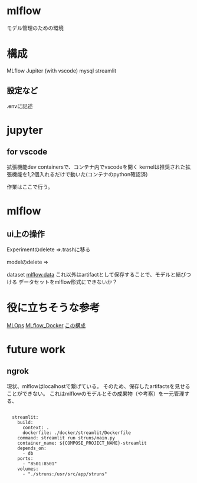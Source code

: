 # mlflow
モデル管理のための環境

# 構成
MLflow
Jupiter (with vscode)
mysql
streamlit

## 設定など

.envに記述



# jupyter

## for vscode
拡張機能dev containersで、コンテナ内でvscodeを開く
kernelは推奨された拡張機能を1,2個入れるだけで動いた(コンテナのpython確認済)

作業はここで行う。

# mlflow

## ui上の操作

Experimentのdelete
=>.trashに移る

modelのdelete
=>

dataset
[mlflow.data](https://mlflow.org/docs/latest/python_api/mlflow.data.html?highlight=delta#mlflow.data.delta_dataset_source.DeltaDatasetSource)
これ以外はartifactとして保存することで、モデルと結びつける
データセットをmlflow形式にできないか？


# 役に立ちそうな参考
[MLOps](https://qiita.com/c60evaporator/items/e0eb1a0c521d1310d95d)
[MLflow_Docker](https://qiita.com/c60evaporator/items/e1fd57a0263a19b629d1)
[この構成](https://zenn.dev/mamamajohn/articles/616c2b3e2ae24d)




# future work

## ngrok
現状、mlflowはlocalhostで繋げている。
そのため、保存したartifactsを見せることができない。
これはmlflowのモデルとその成果物（や考察）を一元管理する、


```

```


```
  streamlit:
    build:
      context: .
      dockerfile: ./docker/streamlit/Dockerfile
    command: streamlit run struns/main.py
    container_name: ${COMPOSE_PROJECT_NAME}-streamlit
    depends_on: 
      - db
    ports:
      - "8501:8501"
    volumes:
      - "./struns:/usr/src/app/struns"
```

